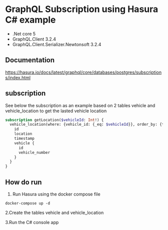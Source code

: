 # GraphQL Subscription using Hasura C# example

- .Net core 5
- GraphQL.Client 3.2.4
- GraphQL.Client.Serializer.Newtonsoft 3.2.4

## Documentation

<https://hasura.io/docs/latest/graphql/core/databases/postgres/subscriptions/index.html>

## subscription

See below the subscription as an example based on 2 tables vehicle and vehicle_location to get the lasted vehicle location

```graphQL
subscription getLocation($vehicleId: Int!) {
  vehicle_location(where: {vehicle_id: {_eq: $vehicleId}}, order_by: {timestamp: desc}, limit: 1) {
    id
    location
    timestamp
    vehicle {
      id
      vehicle_number
    }
  }
}
```

## How do run

1. Run Hasura using the docker compose file

```@docker-compose
docker-compose up -d
```

2.Create the tables vehicle and  vehicle_location

3.Run the C# console app
